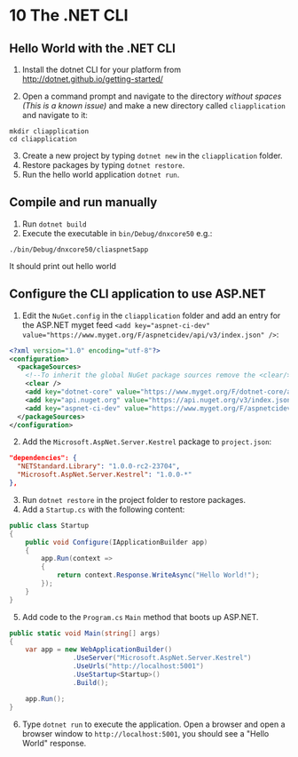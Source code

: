 # 10 The .NET CLI

## Hello World with the .NET CLI

1. Install the dotnet CLI for your platform from http://dotnet.github.io/getting-started/



2. Open a command prompt and navigate to the directory *without spaces (This is a known issue)* and make a new directory called `cliapplication` and navigate to it:

  ```
  mkdir cliapplication
  cd cliapplication
  ```

3. Create a new project by typing `dotnet new` in the `cliapplication` folder.
4. Restore packages by typing `dotnet restore`.
5. Run the hello world application `dotnet run`.

## Compile and run manually

1. Run `dotnet build`
2. Execute the executable in `bin/Debug/dnxcore50` e.g.:

  ```
  ./bin/Debug/dnxcore50/cliaspnet5app
  ```
  
  It should print out hello world

## Configure the CLI application to use ASP.NET

1. Edit the `NuGet.config` in the `cliapplication` folder and add an entry for the ASP.NET myget feed `<add key="aspnet-ci-dev" value="https://www.myget.org/F/aspnetcidev/api/v3/index.json" />`:

  ```XML
  <?xml version="1.0" encoding="utf-8"?>
  <configuration>
    <packageSources>
      <!--To inherit the global NuGet package sources remove the <clear/> line below -->
      <clear />
      <add key="dotnet-core" value="https://www.myget.org/F/dotnet-core/api/v3/index.json" />
      <add key="api.nuget.org" value="https://api.nuget.org/v3/index.json" />
      <add key="aspnet-ci-dev" value="https://www.myget.org/F/aspnetcidev/api/v3/index.json" />
    </packageSources>
  </configuration>
  ```

2. Add the `Microsoft.AspNet.Server.Kestrel` package to `project.json`:

  ```JSON
  "dependencies": {
    "NETStandard.Library": "1.0.0-rc2-23704",
    "Microsoft.AspNet.Server.Kestrel": "1.0.0-*"
  },
  ```

3. Run `dotnet restore` in the project folder to restore packages.
4. Add a `Startup.cs` with the following content:

  ```C#
  public class Startup
  {
      public void Configure(IApplicationBuilder app)
      {
          app.Run(context =>
          {
              return context.Response.WriteAsync("Hello World!");
          });
      }
  }
  ```

5. Add code to the `Program.cs` `Main` method that boots up ASP.NET.

  ```C#
  public static void Main(string[] args)
  {
      var app = new WebApplicationBuilder()
                  .UseServer("Microsoft.AspNet.Server.Kestrel")
                  .UseUrls("http://localhost:5001")
                  .UseStartup<Startup>()
                  .Build();

      app.Run();
  }
  ```

6. Type `dotnet run` to execute the application. Open a browser and open a browser window to `http://localhost:5001`, you should see a "Hello World" response.
